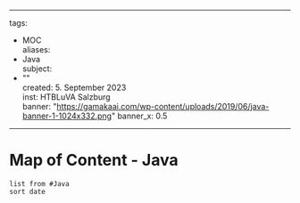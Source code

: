 
---
tags:
  - MOC  
aliases:
  - Java  
subject:
  - ""  
created: 5. September 2023  
inst: HTBLuVA Salzburg  
banner: "https://gamakaai.com/wp-content/uploads/2019/06/java-banner-1-1024x332.png"
banner_x: 0.5
---

# Map of Content - Java

 
```dataview
list from #Java 
sort date
```
 
